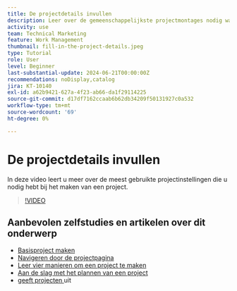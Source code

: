 ```yaml
---
title: De projectdetails invullen
description: Leer over de gemeenschappelijkste projectmontages nodig wanneer het creëren van een project.
activity: use
team: Technical Marketing
feature: Work Management
thumbnail: fill-in-the-project-details.jpeg
type: Tutorial
role: User
level: Beginner
last-substantial-update: 2024-06-21T00:00:00Z
recommendations: noDisplay,catalog
jira: KT-10140
exl-id: a62b9421-627a-4f23-ab66-da1f29114225
source-git-commit: d17df7162ccaab6b62db34209f50131927c0a532
workflow-type: tm+mt
source-wordcount: '69'
ht-degree: 0%

---
```


# De projectdetails invullen

In deze video leert u meer over de meest gebruikte projectinstellingen die u nodig hebt bij het maken van een project.

>[!VIDEO](https://video.tv.adobe.com/v/3430410/?quality=12&learn=on&enablevpops)


## Aanbevolen zelfstudies en artikelen over dit onderwerp

* [Basisproject maken](/help/manage-work/projects/understand-basic-project-creation.md)
* [Navigeren door de projectpagina](/help/manage-work/projects/navigate-the-project-page.md)
* [Leer vier manieren om een project te maken](/help/manage-work/projects/understand-other-ways-to-create-projects.md)
* [Aan de slag met het plannen van een project](/help/manage-work/projects/getting-started-plan-a-project.md)
* [ geeft projecten ](https://experienceleague.adobe.com/en/docs/workfront/using/manage-work/projects/manage-projects/edit-projects) uit
